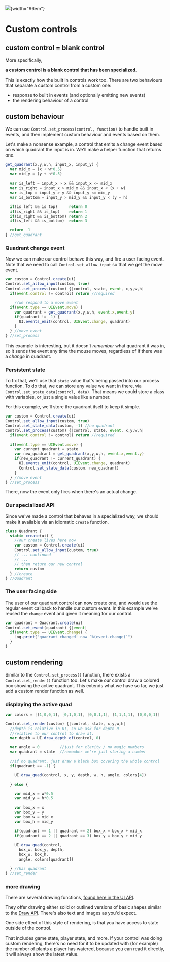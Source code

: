 ![](../../images/luxe-dark.svg){width="96em"}

# Custom controls

## custom control = blank control

More specifically, 

**a custom control is a blank control that has been specialized**.

This is exactly how the built in controls work too.
There are two behaviours that separate a custom control from a custom one:

- response to built in events (and optionally emitting new events)
- the rendering behaviour of a control

## custom behaviour

We can use `Control.set_process(control, function)` to handle built in events,
and then implement custom behaviour and events based on them.

Let's make a nonsense example, a control that emits a change event based 
on which quadrant the input is in. We'll make a helper function that returns one.

```js
get_quadrant(x,y,w,h, input_x, input_y) {
  var mid_x = (x + w*0.5)
  var mid_y = (y + h*0.5)
  
  var is_left = input_x > x && input_x <= mid_x
  var is_right = input_x > mid_x && input_x < (x + w)
  var is_top = input_y > y && input_y <= mid_y
  var is_bottom = input_y > mid_y && input_y < (y + h)

  if(is_left && is_top)     return 0
  if(is_right && is_top)    return 1
  if(is_right && is_bottom) return 2
  if(is_left && is_bottom)  return 3

  return -1
} //get_quadrant
```

### Quadrant change event

Now we can make our control behave this way, and fire a user facing event.
Note that we need to call `Control.set_allow_input` so that we get the move event.
```js
var custom = Control.create(ui)
Control.set_allow_input(custom, true)
Control.set_process(custom) {|control, state, event, x,y,w,h|
  if(event.control != control) return //required

    //we respond to a move event
  if(event.type == UIEvent.move) {
    var quadrant = get_quadrant(x,y,w,h, event.x,event.y)
    if(quadrant != -1) {
      UI.events_emit(control, UIEvent.change, quadrant)
    }
  } //move event
} //set_process
```

This example is interesting, but it doesn't _remember_ what quadrant it was in,
so it sends the event any time the mouse moves, regardless of if there was a _change_ in quadrant.

### Persistent state

To fix that, we'll use that `state` value that's being passed into our process function.
To do that, we can store any value we want in there, via `Control.set_state_data(control, data)`.
That means we could store a class with variables, or just a single value like a number.

For this example, we'll store the quadrant itself to keep it simple.

```js
var custom = Control.create(ui)
Control.set_allow_input(custom, true)
Control.set_state_data(custom, -1) //no quadrant
Control.set_process(custom) {|control, state, event, x,y,w,h|
  if(event.control != control) return //required

  if(event.type == UIEvent.move) {
    var current_quadrant = state
    var new_quadrant = get_quadrant(x,y,w,h, event.x,event.y)
    if(new_quadrant != current_quadrant) {
      UI.events_emit(control, UIEvent.change, quadrant)
      Control.set_state_data(custom, new_quadrant) 
    }
  } //move event
} //set_process
```

There, now the event only fires when there's an actual change.

### Our specialized API

Since we've made a control that behaves in a specialized way, we should make
it available via an idiomatic `create` function.

```js
class Quadrant {
  static create(ui) {
    //our create lives here now
    var custom = Control.create(ui)
    Control.set_allow_input(custom, true)
    // ... continued
    // ...
    // then return our new control
    return custom
  } //create
} //Quadrant
```

### The user facing side 

The user of our quadrant control can now create one, 
and would use the regular event callback to handle our custom event. 
In this example we've reused the `change` event and given it meaning for our control.

```js
var quadrant = Quadrant.create(ui)
Control.set_event(quadrant) {|event|
  if(event.type == UIEvent.change) {
    Log.print("quadrant changed! now `%(event.change)`")
  }
}
```

## custom rendering

Similar to the `Control.set_process()` function, there exists a `Control.set_render()` function too.
Let's make our control draw a colored box showing the active quadrant. This extends what we have so far,
we just add a custom render function as well.

### displaying the active quad

```js
var colors = [[1,0,0,1], [0,1,0,1], [0,0,1,1], [1,1,1,1], [0,0,0,1]]

Control.set_render(custom) {|control, state, x,y,w,h|
  //depth is relative in UI, so we ask for depth 0 
  //relative to our control to draw at.
  var depth = UI.draw_depth_of(control, 0) 

  var angle = 0         //just for clarity / no magic numbers
  var quadrant = state  //remember we're just storing a number

  //if no quadrant, just draw a black box covering the whole control
  if(quadrant == -1) {

    UI.draw_quad(control, x, y, depth, w, h, angle, colors[4])

  } else {

    var mid_x = w*0.5
    var mid_y = h*0.5

    var box_x = x
    var box_y = y
    var box_w = mid_x
    var box_h = mid_y

    if(quadrant == 1 || quadrant == 2) box_x = box_x + mid_x
    if(quadrant == 2 || quadrant == 3) box_y = box_y + mid_y
    
    UI.draw_quad(control, 
      box_x, box_y, depth, 
      box_w, box_h, 
      angle, colors[quadrant])

  } //has quadrant
} //set_render
```

### more drawing

There are several drawing functions, [found here in the UI API](../../../api/world/#ui). 

They offer drawing either solid or outlined versions of basic shapes similar 
to the [Draw API](../../tutorials/draw-and-input/index.md). There's also text and images as you'd expect.

One side effect of this style of rendering, is that you have access to state outside of the control.

That includes game state, player state, and more. If your control was doing custom rendering, 
there's no need for it to be updated with (for example) the number of plants a player has watered,
because you can read it directly, it will always show the latest value.

